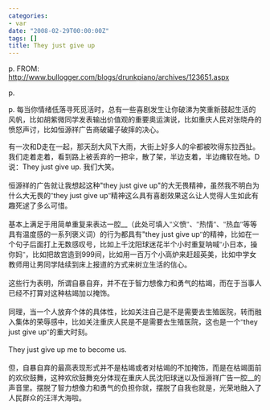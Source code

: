 ```yaml
---
categories:
- var
date: "2008-02-29T00:00:00Z"
tags: []
title: They just give up
---
```


p. FROM: <a href="http://www.bullogger.com/blogs/drunkpiano/archives/123651.aspx">http://www.bullogger.com/blogs/drunkpiano/archives/123651.aspx</a>
<span style="font-family: 宋体;" lang="ZH-CN"></span>

p. <span style="font-family: 宋体;" lang="ZH-CN">
 </span>

p. <span style="font-family: 宋体;" lang="ZH-CN">每当你情绪低落寻死觅活时，总有一些喜剧发生让你破涕为笑重新鼓起生活的风帆，比如胡紫微同学发表输出价值观的重要奥运演说，比如重庆人民对张晓舟的愤怒声讨，比如恒源祥广告商破罐子破摔的决心。</span>&nbsp;

 <p class="MsoNormal" style="margin: 0in 0in 0pt;"><span style="font-family: 宋体;" lang="ZH-CN">有一次和</span>D<span style="font-family: 宋体;" lang="ZH-CN">走在一起，那天刮大风下大雨，大街上好多人的伞都被吹得东拉西扯。我们走着走着，看到路上被丢弃的一把伞，散了架，半边支着，半边瘫软在地。</span>D<span style="font-family: 宋体;" lang="ZH-CN">说：</span>They just give up. <span style="font-family: 宋体;" lang="ZH-CN">我们大笑。</span>

  <p class="MsoNormal" style="margin: 0in 0in 0pt;">&nbsp;

 <p class="MsoNormal" style="margin: 0in 0in 0pt;"><span style="font-family: 宋体;" lang="ZH-CN">恒源祥的广告就让我想起这种</span>"they just give up"<span style="font-family: 宋体;" lang="ZH-CN">的大无畏精神，虽然我不明白为什么大无畏的"</span>they just give up<span style="font-family: 宋体;" lang="ZH-CN">"精神这么具有喜剧效果这么让人觉得人生如此有趣死逑了多么可惜。</span>

  <p class="MsoNormal" style="margin: 0in 0in 0pt;">&nbsp;

 <p class="MsoNormal" style="margin: 0in 0in 0pt;"><span style="font-family: 宋体;" lang="ZH-CN">基本上满足于用简单重复来表达一腔</span>__<span style="font-family: 宋体;" lang="ZH-CN">（此处可填入"义愤"、"热情"、"热血"等等具有温度感的一系列褒义词）的行为都具有</span>"they just give up<span style="font-family: 宋体;" lang="ZH-CN">"的精神，比如在一个句子后面打上无数感叹号，比如上千沈阳球迷花半个小时重复呐喊"小日本，操你妈"，比如把故宫造到</span>999<span style="font-family: 宋体;" lang="ZH-CN">间，比如用一百万个小高炉来赶超英美，比如中学女教师用让男同学陆续到床上报道的方式来树立生活的信心。</span>

  <p class="MsoNormal" style="margin: 0in 0in 0pt;">&nbsp;

 <p class="MsoNormal" style="margin: 0in 0in 0pt;"><span style="font-family: 宋体;" lang="ZH-CN">这些行为表明，所谓自暴自弃，并不在于智力想像力和勇气的枯竭，而在于当事人已经不打算对这种枯竭加以掩饰。</span>

 <p class="MsoNormal" style="margin: 0in 0in 0pt;">&nbsp;

 <p class="MsoNormal" style="margin: 0in 0in 0pt;"><span style="font-family: 宋体;" lang="ZH-CN">同理，当一个人放弃个体的具体性，比如关注自己是不是需要去生殖医院，转而融入集体的荣辱感中，比如关注重庆人民是不是需要去生殖医院，这也是一个"</span>they just give up<span style="font-family: 宋体;" lang="ZH-CN">"的重大时刻。</span>

  <p class="MsoNormal" style="margin: 0in 0in 0pt;">&nbsp;

 <p class="MsoNormal" style="margin: 0in 0in 0pt;">They just give up me to become us.

 <p class="MsoNormal" style="margin: 0in 0in 0pt;">&nbsp;

 <p class="MsoNormal" style="margin: 0in 0in 0pt;"><span style="font-family: 宋体;" lang="ZH-CN">但，自暴自弃的最高表现形式并不是枯竭或者对枯竭的不加掩饰，而是在枯竭面前的欢欣鼓舞，这种欢欣鼓舞充分体现在重庆人民沈阳球迷以及恒源祥广告一腔</span>__<span style="font-family: 宋体;" lang="ZH-CN">的声音里。摆脱了智力想像力和勇气的负担你就，摆脱了自我也就是，光荣地融入了人民群众的汪洋大海啦。</span>

